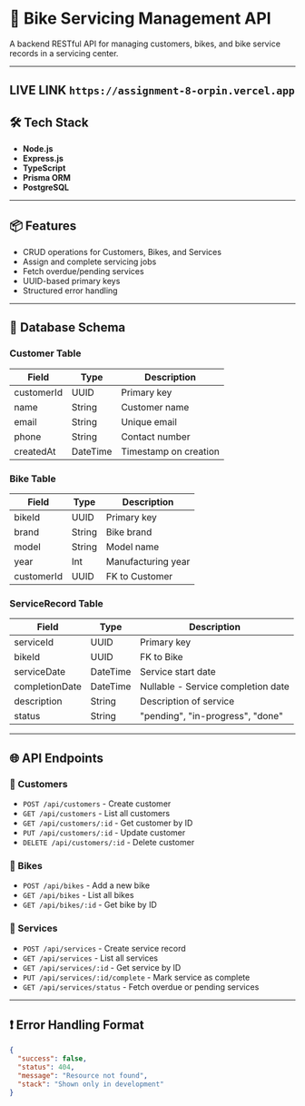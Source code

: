 # 🚀 Bike Servicing Management API

A backend RESTful API for managing customers, bikes, and bike service records in a servicing center.

---

## LIVE LINK `https://assignment-8-orpin.vercel.app`



## 🛠 Tech Stack

- **Node.js**
- **Express.js**
- **TypeScript**
- **Prisma ORM**
- **PostgreSQL**

---

## 📦 Features

- CRUD operations for Customers, Bikes, and Services
- Assign and complete servicing jobs
- Fetch overdue/pending services
- UUID-based primary keys
- Structured error handling

---

## 🧱 Database Schema

### Customer Table

| Field      | Type     | Description           |
| ---------- | -------- | --------------------- |
| customerId | UUID     | Primary key           |
| name       | String   | Customer name         |
| email      | String   | Unique email          |
| phone      | String   | Contact number        |
| createdAt  | DateTime | Timestamp on creation |

### Bike Table

| Field      | Type   | Description        |
| ---------- | ------ | ------------------ |
| bikeId     | UUID   | Primary key        |
| brand      | String | Bike brand         |
| model      | String | Model name         |
| year       | Int    | Manufacturing year |
| customerId | UUID   | FK to Customer     |

### ServiceRecord Table

| Field          | Type     | Description                        |
| -------------- | -------- | ---------------------------------- |
| serviceId      | UUID     | Primary key                        |
| bikeId         | UUID     | FK to Bike                         |
| serviceDate    | DateTime | Service start date                 |
| completionDate | DateTime | Nullable - Service completion date |
| description    | String   | Description of service             |
| status         | String   | "pending", "in-progress", "done"   |

---

## 🌐 API Endpoints

### 📁 Customers

- `POST /api/customers` - Create customer
- `GET /api/customers` - List all customers
- `GET /api/customers/:id` - Get customer by ID
- `PUT /api/customers/:id` - Update customer
- `DELETE /api/customers/:id` - Delete customer

### 🛵 Bikes

- `POST /api/bikes` - Add a new bike
- `GET /api/bikes` - List all bikes
- `GET /api/bikes/:id` - Get bike by ID

### 🧰 Services

- `POST /api/services` - Create service record
- `GET /api/services` - List all services
- `GET /api/services/:id` - Get service by ID
- `PUT /api/services/:id/complete` - Mark service as complete
- `GET /api/services/status` - Fetch overdue or pending services

---

## ❗ Error Handling Format

```json
{
  "success": false,
  "status": 404,
  "message": "Resource not found",
  "stack": "Shown only in development"
}
```

